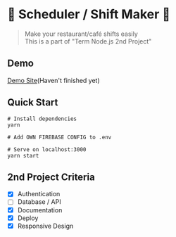 # 📅 Scheduler / Shift Maker 📅
  
> Make your restaurant/café shifts easily  
> This is a part of "Term Node.js 2nd Project"
  
  
  
## Demo
[Demo Site](https://react-scheduler-yoni.firebaseapp.com/)(Haven't finished yet)
  
  
  
## Quick Start
  
```
# Install dependencies
yarn
  
# Add OWN FIREBASE CONFIG to .env  
    
# Serve on localhost:3000
yarn start  
```
  
  
  
## 2nd Project Criteria
  
- [x] Authentication
- [ ] Database / API
- [x] Documentation
- [x] Deploy
- [x] Responsive Design

